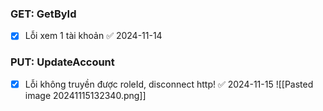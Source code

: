 ### GET: GetById
- [x] Lỗi xem 1 tài khoản ✅ 2024-11-14

### PUT: UpdateAccount
- [x] Lỗi không truyền được roleId, disconnect http! ✅ 2024-11-15
![[Pasted image 20241115132340.png]] 